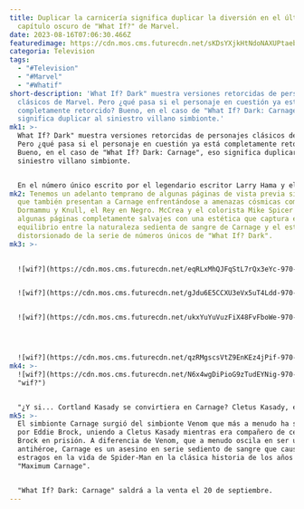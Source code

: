 ```yaml
---
title: Duplicar la carnicería significa duplicar la diversión en el último
  capítulo oscuro de "What If?" de Marvel.
date: 2023-08-16T07:06:30.466Z
featuredimage: https://cdn.mos.cms.futurecdn.net/sKDsYXjkHtNdoNAXUPtaeb-970-80.jpg.webp
categoria: Television
tags:
  - "#Television"
  - "#Marvel"
  - "#Whatif"
short-description: 'What If? Dark" muestra versiones retorcidas de personajes
  clásicos de Marvel. Pero ¿qué pasa si el personaje en cuestión ya está
  completamente retorcido? Bueno, en el caso de "What If? Dark: Carnage", eso
  significa duplicar al siniestro villano simbionte.'
mk1: >-
  What If? Dark" muestra versiones retorcidas de personajes clásicos de Marvel.
  Pero ¿qué pasa si el personaje en cuestión ya está completamente retorcido?
  Bueno, en el caso de "What If? Dark: Carnage", eso significa duplicar al
  siniestro villano simbionte.


  En el número único escrito por el legendario escritor Larry Hama y el artista favorito de los fanáticos, John McCrae, el simbionte Carnage se une al cadáver del antepasado fallecido hace mucho tiempo de Cletus Kasady, Cortland Kasady.
mk2: Tenemos un adelanto temprano de algunas páginas de vista previa sin letras
  que también presentan a Carnage enfrentándose a amenazas cósmicas como
  Dormammu y Knull, el Rey en Negro. McCrea y el colorista Mike Spicer entregan
  algunas páginas completamente salvajes con una estética que captura el
  equilibrio entre la naturaleza sedienta de sangre de Carnage y el estilo
  distorsionado de la serie de números únicos de "What If? Dark".
mk3: >-
  

  ![wif?](https://cdn.mos.cms.futurecdn.net/eqRLxMhQJFqStL7rQx3eYc-970-80.jpg.webp "wif?")


  ![wif?](https://cdn.mos.cms.futurecdn.net/gJdu6E5CCXU3eVx5uT4Ldd-970-80.jpg.webp "wif?")


  ![wif?](https://cdn.mos.cms.futurecdn.net/ukxYuYuVuzFiX48FvFboWe-970-80.jpg.webp "wif?")




  ![wif?](https://cdn.mos.cms.futurecdn.net/qzRMgscsVtZ9EnKEz4jPif-970-80.jpg.webp "wif?")
mk4: >-
  ![wif?](https://cdn.mos.cms.futurecdn.net/N6x4wgDiPioG9zTudEYNig-970-80.jpg.webp
  "wif?")


  "¿Y si... Cortland Kasady se convirtiera en Carnage? Cletus Kasady, el hombre loco que se unió a Carnage, no fue el único miembro de la familia que tuvo una conexión con los simbiontes", dice la descripción oficial de Marvel de "What If? Dark: Carnage #1. "¡Cortland Kasady, su antepasado fallecido hace mucho tiempo, descansa debajo del Instituto Ravencroft para Criminales Dementes! ¿Qué pasaría si el simbionte reanimara el cadáver de Cortland Kasady? ¿Es el mundo lo suficientemente grande para dos Carnages Kasady?"
mk5: >-
  El simbionte Carnage surgió del simbionte Venom que más a menudo ha sido usado
  por Eddie Brock, uniendo a Cletus Kasady mientras era compañero de celda de
  Brock en prisión. A diferencia de Venom, que a menudo oscila en ser un
  antihéroe, Carnage es un asesino en serie sediento de sangre que causó
  estragos en la vida de Spider-Man en la clásica historia de los años 90
  "Maximum Carnage".


  "What If? Dark: Carnage" saldrá a la venta el 20 de septiembre.
---
```

